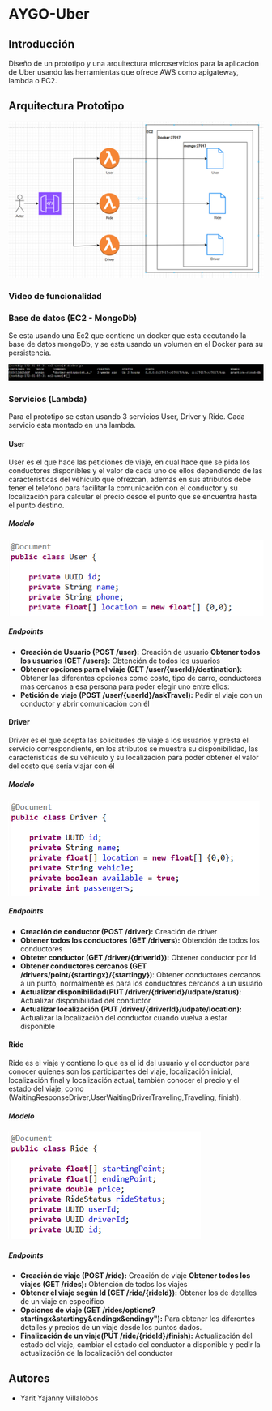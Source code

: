 # AYGO-Uber 

## Introducción

Diseño de un prototipo y una arquitectura microservicios para la aplicación de Uber usando las herramientas que ofrece AWS como apigateway, lambda o EC2.


## Arquitectura Prototipo

![](images/prototipo-infra.png)

### Video de funcionalidad

### Base de datos (EC2 - MongoDb)

Se esta usando una Ec2 que contiene un docker que esta eecutando la base de datos mongoDb, y se esta usando un volumen en el Docker para su persistencia.

![](images/mongodb.png)

### Servicios (Lambda)

Para el prototipo se estan usando 3 servicios User, Driver y Ride. Cada servicio esta montado en una lambda.

#### User
User es el que hace las peticiones de viaje, en cual hace que se pida los conductores disponibles y el valor de cada uno de ellos dependiendo de las características del vehículo que ofrezcan, además en sus atributos debe tener el telefono para facilitar la comunicación con el conductor y su localización para calcular el precio desde el punto que se encuentra hasta el punto destino.
##### Modelo

![](images/User.png)

##### Endpoints

* **Creación de Usuario (POST /user):** Creación de usuario
  **Obtener todos los usuarios (GET /users):** Obtención de todos los usuarios
* **Obtener opciones para el viaje (GET /user/{userId}/destination):** Obtener las diferentes opciones como costo, tipo de carro, conductores mas cercanos a esa persona para poder elegir uno entre ellos:
* **Petición de viaje (POST /user/{userId}/askTravel):** Pedir el viaje con un conductor y abrir comunicación con él

#### Driver
Driver es el que acepta las solicitudes de viaje a los usuarios y presta el servicio correspondiente, en los atributos se muestra su disponibilidad, las caracteristicas de su vehículo y su localización para poder obtener el valor del costo que sería viajar con él
##### Modelo

![](images/Driver.png)

##### Endpoints

* **Creación de conductor (POST /driver):** Creación de driver
* **Obtener todos los conductores (GET /drivers):** Obtención de todos los conductores
* **Obteter conductor (GET /driver/{driverId}):** Obtener conductor por Id
* **Obtener conductores cercanos (GET /drivers/point/{startingx}/{startingy})**: Obtener conductores cercanos a un punto, normalmente es para los conductores cercanos a un usuario
* **Actualizar disponibilidad(PUT /driver/{driverId}/udpate/status):** Actualizar disponibilidad del conductor
* **Actualizar localización (PUT /driver/{driverId}/udpate/location):** Actualizar la localización del conductor cuando vuelva a estar disponible

#### Ride
Ride es el viaje y contiene lo que es el id del usuario y el conductor para conocer quienes son los participantes del viaje, localización inicial, localización final y localización actual, también conocer el precio y el estado del viaje, como (WaitingResponseDriver,UserWaitingDriverTraveling,Traveling, finish).
##### Modelo

![](images/Ride.png)

##### Endpoints

* **Creación de viaje (POST /ride):** Creación de viaje
  **Obtener todos los viajes (GET /rides):** Obtención de todos los viajes
* **Obtener el viaje según Id (GET /ride/{rideId}):** Obtener los de detalles de un viaje en especifico
* **Opciones de viaje (GET /rides/options?startingx&startingy&endingx&endingy"):** Para obtener los diferentes detalles y precios de un viaje desde los puntos dados.
* **Finalización de un viaje(PUT /ride/{rideId}/finish):** Actualización del estado del viaje, cambiar el estado del conductor a disponible y pedir la actualización de la localización del conductor

## Autores
   * Yarit Yajanny Villalobos
